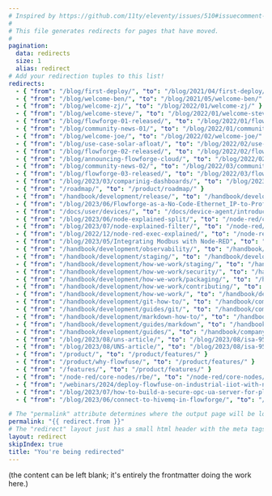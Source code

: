 ```yaml
---
# Inspired by https://github.com/11ty/eleventy/issues/510#issuecomment-824104799
#
# This file generates redirects for pages that have moved.
#
pagination:
  data: redirects
  size: 1
  alias: redirect
# Add your redirection tuples to this list!
redirects:
  - { "from": "/blog/first-deploy/", "to": "/blog/2021/04/first-deploy/"}
  - { "from": "/blog/welcome-ben/", "to": "/blog/2021/05/welcome-ben/" }
  - { "from": "/blog/welcome-zj/", "to": "/blog/2022/01/welcome-zj/" }
  - { "from": "/blog/welcome-steve/", "to": "/blog/2022/01/welcome-steve/" }
  - { "from": "/blog/flowforge-01-released/", "to": "/blog/2022/01/flowforge-01-released/" }
  - { "from": "/blog/community-news-01/", "to": "/blog/2022/01/community-news-01/" }
  - { "from": "/blog/welcome-joe/", "to": "/blog/2022/02/welcome-joe/" }
  - { "from": "/blog/use-case-solar-afloat/", "to": "/blog/2022/02/use-case-solar-afloat/" }
  - { "from": "/blog/flowforge-02-released/", "to": "/blog/2022/02/flowforge-02-released/" }
  - { "from": "/blog/announcing-flowforge-cloud/", "to": "/blog/2022/02/announcing-flowforge-cloud/" }
  - { "from": "/blog/community-news-02/", "to": "/blog/2022/03/community-news-02/" }
  - { "from": "/blog/flowforge-03-released/", "to": "/blog/2022/03/flowforge-03-released/" }
  - { "from": "/blog/2023/03/comparinig-dashboards/", "to": "/blog/2023/03/comparing-node-red-dashboards" }
  - { "from": "/roadmap/", "to": "/product/roadmap/" }
  - { "from": "/handbook/development/release/", "to": "/handbook/development/releases/" }
  - { "from": "/blog/2023/06/Flowforge-as-a-No-Code-Ethernet_IP-to-Profinet-Protocol-Converter/", "to": "/blog/2023/06/node-red-as-a-no-code-ethernet_ip-to-s7-protocol-converter/" }
  - { "from": "/docs/user/devices/", "to": "/docs/device-agent/introduction" }
  - { "from": "/blog/2023/06/node-explained-split/", "to": "/node-red/core-nodes/split/"}
  - { "from": "/blog/2023/07/node-explained-filter/", "to": "/node-red/core-nodes/rbe/"}
  - { "from": "/blog/2022/12/node-red-exec-explained/", "to": "/node-red/core-nodes/exec/"}
  - { "from": "/blog/2023/05/Integrating Modbus with Node-RED", "to": "/blog/2023/05/integrating-modbus-with-node-red/"}
  - { "from": "/handbook/development/observability/", "to": "/handbook/development/ops/observability/" }
  - { "from": "/handbook/development/staging/", "to": "/handbook/development/ops/staging/" }
  - { "from": "/handbook/development/how-we-work/staging/", "to": "/handbook/development/ops/staging/" }
  - { "from": "/handbook/development/how-we-work/security/", "to": "/handbook/development/security/" }
  - { "from": "/handbook/development/how-we-work/packaging/", "to": "/handbook/development/packaging/" }
  - { "from": "/handbook/development/how-we-work/contributing/", "to": "/handbook/development/contributing/" }
  - { "from": "/handbook/development/how-we-work/", "to": "/handbook/development/" }
  - { "from": "/handbook/development/git-how-to/", "to": "/handbook/company/guides/git/" }
  - { "from": "/handbook/development/guides/git/", "to": "/handbook/company/guides/git/" }
  - { "from": "/handbook/development/markdown-how-to/", "to": "/handbook/company/guides/markdown/" }
  - { "from": "/handbook/development/guides/markdown", "to": "/handbook/company/guides/markdown/" }
  - { "from": "/handbook/development/guides/", "to": "/handbook/company/guides/" }
  - { "from": "/blog/2023/08/uns-article/", "to": "/blog/2023/08/isa-95-automation-pyramid-to-unified-namespace/" }
  - { "from": "/blog/2023/08/UNS-article/", "to": "/blog/2023/08/isa-95-automation-pyramid-to-unified-namespace/" }
  - { "from": "/product/", "to": "/product/features/" }
  - { "from": "/product/why-flowfuse/", "to": "/product/features/" }
  - { "from": "/features/", "to": "/product/features/" }
  - { "from": "/node-red/core-nodes/rbe/", "to": "/node-red/core-nodes/filter/" }
  - { "from": "/webinars/2024/deploy-flowfuse-on-industrial-iiot-with-ncd-io/", "to": "/webinars/2024/deploy-flowfuse-on-industrial-iot-with-ncd-io/" }
  - { "from": "/blog/2023/07/how-to-build-a-secure-opc-ua-server-for-plcs-in-node-red/", "to": "/node-red/communication-protocols/opa-ua/" }
  - { "from": "/blog/2023/06/connect-to-hivemq-in-flowforge/", "to": "/node-red/communication-protocols/mqtt/" }

# The "permalink" attribute determines where the output page will be located.
permalink: "{{ redirect.from }}"
# The "redirect" layout just has a small html header with the meta tags that do redirection.
layout: redirect
skipIndex: true
title: "You're being redirected"
---
```

(the content can be left blank; it's entirely the frontmatter doing the work here.)
